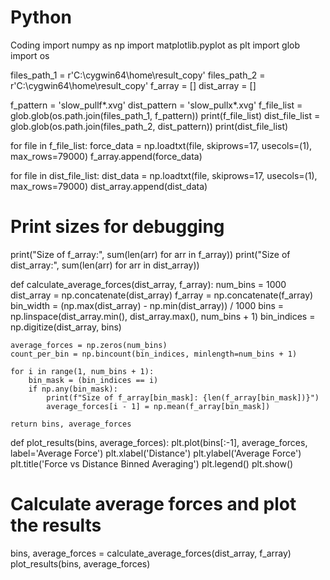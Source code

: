 # Python
Coding
import numpy as np
import matplotlib.pyplot as plt
import glob
import os

files_path_1 = r'C:\cygwin64\home\result_copy'
files_path_2 = r'C:\cygwin64\home\result_copy'
f_array = []
dist_array = []

f_pattern = 'slow_pullf*.xvg'
dist_pattern = 'slow_pullx*.xvg'
f_file_list = glob.glob(os.path.join(files_path_1, f_pattern))
print(f_file_list)
dist_file_list = glob.glob(os.path.join(files_path_2, dist_pattern))
print(dist_file_list)

for file in f_file_list:
    force_data = np.loadtxt(file, skiprows=17, usecols=(1), max_rows=79000)
    f_array.append(force_data)

for file in dist_file_list:
    dist_data = np.loadtxt(file, skiprows=17, usecols=(1), max_rows=79000)
    dist_array.append(dist_data)

# Print sizes for debugging
print("Size of f_array:", sum(len(arr) for arr in f_array))
print("Size of dist_array:", sum(len(arr) for arr in dist_array))

def calculate_average_forces(dist_array, f_array):
    num_bins = 1000
    dist_array = np.concatenate(dist_array)
    f_array = np.concatenate(f_array)
    bin_width = (np.max(dist_array) - np.min(dist_array)) / 1000
    bins = np.linspace(dist_array.min(), dist_array.max(), num_bins + 1)
    bin_indices = np.digitize(dist_array, bins)

    average_forces = np.zeros(num_bins)
    count_per_bin = np.bincount(bin_indices, minlength=num_bins + 1)

    for i in range(1, num_bins + 1):
        bin_mask = (bin_indices == i)
        if np.any(bin_mask):
            print(f"Size of f_array[bin_mask]: {len(f_array[bin_mask])}")
            average_forces[i - 1] = np.mean(f_array[bin_mask])

    return bins, average_forces

def plot_results(bins, average_forces):
    plt.plot(bins[:-1], average_forces, label='Average Force')
    plt.xlabel('Distance')
    plt.ylabel('Average Force')
    plt.title('Force vs Distance Binned Averaging')
    plt.legend()
    plt.show()

# Calculate average forces and plot the results
bins, average_forces = calculate_average_forces(dist_array, f_array)
plot_results(bins, average_forces)
